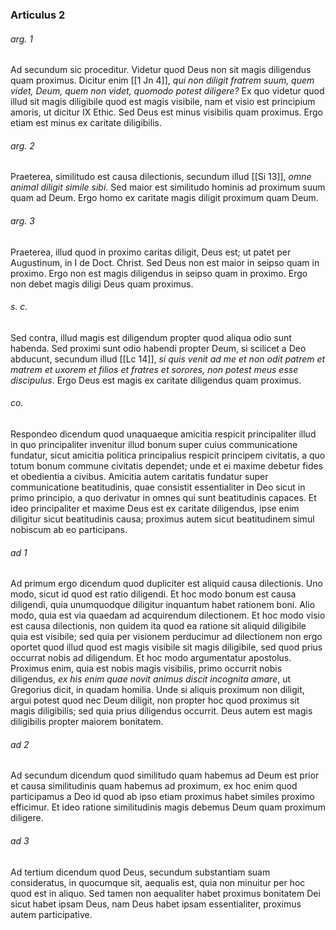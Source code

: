 ### Articulus 2

###### arg. 1
Ad secundum sic proceditur. Videtur quod Deus non sit magis diligendus quam proximus. Dicitur enim [[1 Jn 4]], *qui non diligit fratrem suum, quem videt, Deum, quem non videt, quomodo potest diligere?* Ex quo videtur quod illud sit magis diligibile quod est magis visibile, nam et visio est principium amoris, ut dicitur IX Ethic. Sed Deus est minus visibilis quam proximus. Ergo etiam est minus ex caritate diligibilis.

###### arg. 2
Praeterea, similitudo est causa dilectionis, secundum illud [[Si 13]], *omne animal diligit simile sibi*. Sed maior est similitudo hominis ad proximum suum quam ad Deum. Ergo homo ex caritate magis diligit proximum quam Deum.

###### arg. 3
Praeterea, illud quod in proximo caritas diligit, Deus est; ut patet per Augustinum, in I de Doct. Christ. Sed Deus non est maior in seipso quam in proximo. Ergo non est magis diligendus in seipso quam in proximo. Ergo non debet magis diligi Deus quam proximus.

###### s. c.
Sed contra, illud magis est diligendum propter quod aliqua odio sunt habenda. Sed proximi sunt odio habendi propter Deum, si scilicet a Deo abducunt, secundum illud [[Lc 14]], *si quis venit ad me et non odit patrem et matrem et uxorem et filios et fratres et sorores, non potest meus esse discipulus*. Ergo Deus est magis ex caritate diligendus quam proximus.

###### co.
Respondeo dicendum quod unaquaeque amicitia respicit principaliter illud in quo principaliter invenitur illud bonum super cuius communicatione fundatur, sicut amicitia politica principalius respicit principem civitatis, a quo totum bonum commune civitatis dependet; unde et ei maxime debetur fides et obedientia a civibus. Amicitia autem caritatis fundatur super communicatione beatitudinis, quae consistit essentialiter in Deo sicut in primo principio, a quo derivatur in omnes qui sunt beatitudinis capaces. Et ideo principaliter et maxime Deus est ex caritate diligendus, ipse enim diligitur sicut beatitudinis causa; proximus autem sicut beatitudinem simul nobiscum ab eo participans.

###### ad 1
Ad primum ergo dicendum quod dupliciter est aliquid causa dilectionis. Uno modo, sicut id quod est ratio diligendi. Et hoc modo bonum est causa diligendi, quia unumquodque diligitur inquantum habet rationem boni. Alio modo, quia est via quaedam ad acquirendum dilectionem. Et hoc modo visio est causa dilectionis, non quidem ita quod ea ratione sit aliquid diligibile quia est visibile; sed quia per visionem perducimur ad dilectionem non ergo oportet quod illud quod est magis visibile sit magis diligibile, sed quod prius occurrat nobis ad diligendum. Et hoc modo argumentatur apostolus. Proximus enim, quia est nobis magis visibilis, primo occurrit nobis diligendus, *ex his enim quae novit animus discit incognita amare*, ut Gregorius dicit, in quadam homilia. Unde si aliquis proximum non diligit, argui potest quod nec Deum diligit, non propter hoc quod proximus sit magis diligibilis; sed quia prius diligendus occurrit. Deus autem est magis diligibilis propter maiorem bonitatem.

###### ad 2
Ad secundum dicendum quod similitudo quam habemus ad Deum est prior et causa similitudinis quam habemus ad proximum, ex hoc enim quod participamus a Deo id quod ab ipso etiam proximus habet similes proximo efficimur. Et ideo ratione similitudinis magis debemus Deum quam proximum diligere.

###### ad 3
Ad tertium dicendum quod Deus, secundum substantiam suam consideratus, in quocumque sit, aequalis est, quia non minuitur per hoc quod est in aliquo. Sed tamen non aequaliter habet proximus bonitatem Dei sicut habet ipsam Deus, nam Deus habet ipsam essentialiter, proximus autem participative.

